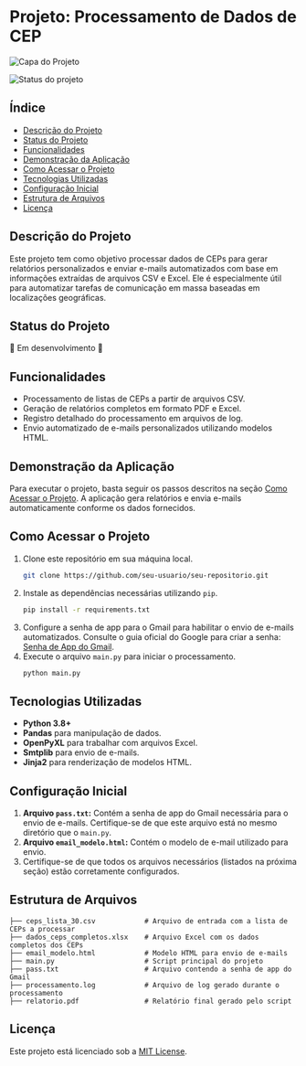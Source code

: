 # Projeto: Processamento de Dados de CEP

![Capa do Projeto](https://via.placeholder.com/1200x400?text=Processamento+de+Dados+de+CEP)

![Status do projeto](https://img.shields.io/badge/status-em%20desenvolvimento-yellow)

## Índice

- [Descrição do Projeto](#descrição-do-projeto)
- [Status do Projeto](#status-do-projeto)
- [Funcionalidades](#funcionalidades)
- [Demonstração da Aplicação](#demonstração-da-aplicação)
- [Como Acessar o Projeto](#como-acessar-o-projeto)
- [Tecnologias Utilizadas](#tecnologias-utilizadas)
- [Configuração Inicial](#configuração-inicial)
- [Estrutura de Arquivos](#estrutura-de-arquivos)
- [Licença](#licença)

## Descrição do Projeto

Este projeto tem como objetivo processar dados de CEPs para gerar relatórios personalizados e enviar e-mails automatizados com base em informações extraídas de arquivos CSV e Excel. Ele é especialmente útil para automatizar tarefas de comunicação em massa baseadas em localizações geográficas.

## Status do Projeto

🚧 Em desenvolvimento 🚧

## Funcionalidades

- Processamento de listas de CEPs a partir de arquivos CSV.
- Geração de relatórios completos em formato PDF e Excel.
- Registro detalhado do processamento em arquivos de log.
- Envio automatizado de e-mails personalizados utilizando modelos HTML.

## Demonstração da Aplicação

Para executar o projeto, basta seguir os passos descritos na seção [Como Acessar o Projeto](#como-acessar-o-projeto). A aplicação gera relatórios e envia e-mails automaticamente conforme os dados fornecidos.

## Como Acessar o Projeto

1. Clone este repositório em sua máquina local.
   ```bash
   git clone https://github.com/seu-usuario/seu-repositorio.git
   ```
2. Instale as dependências necessárias utilizando `pip`.
   ```bash
   pip install -r requirements.txt
   ```
3. Configure a senha de app para o Gmail para habilitar o envio de e-mails automatizados. Consulte o guia oficial do Google para criar a senha: [Senha de App do Gmail](https://support.google.com/accounts/answer/185833?hl=pt-br).
4. Execute o arquivo `main.py` para iniciar o processamento.
   ```bash
   python main.py
   ```

## Tecnologias Utilizadas

- **Python 3.8+**
- **Pandas** para manipulação de dados.
- **OpenPyXL** para trabalhar com arquivos Excel.
- **Smtplib** para envio de e-mails.
- **Jinja2** para renderização de modelos HTML.

## Configuração Inicial

1. **Arquivo `pass.txt`:** Contém a senha de app do Gmail necessária para o envio de e-mails. Certifique-se de que este arquivo está no mesmo diretório que o `main.py`.
2. **Arquivo `email_modelo.html`:** Contém o modelo de e-mail utilizado para envio.
3. Certifique-se de que todos os arquivos necessários (listados na próxima seção) estão corretamente configurados.

## Estrutura de Arquivos

```plaintext
├── ceps_lista_30.csv            # Arquivo de entrada com a lista de CEPs a processar
├── dados_ceps_completos.xlsx    # Arquivo Excel com os dados completos dos CEPs
├── email_modelo.html            # Modelo HTML para envio de e-mails
├── main.py                      # Script principal do projeto
├── pass.txt                     # Arquivo contendo a senha de app do Gmail
├── processamento.log            # Arquivo de log gerado durante o processamento
├── relatorio.pdf                # Relatório final gerado pelo script
```

## Licença

Este projeto está licenciado sob a [MIT License](LICENSE).

